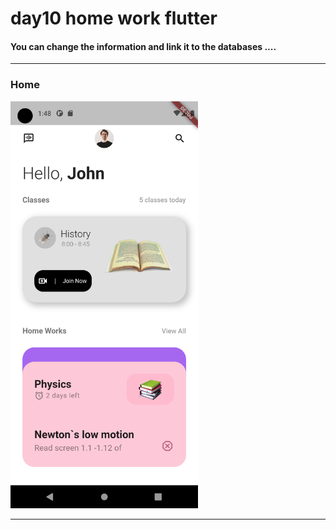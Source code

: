 

 <h1> day10 home work flutter</h1>  

<h4> You can change the information and link it to the databases ....</h4>


<hr>

<h3>Home</h3> 

<img src="https://github.com/abenkoula71/day10-home-work-flutter/blob/main/Screenshot_1680313691.png" width="300" /> 

<hr>

